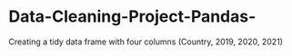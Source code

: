 # Data-Cleaning-Project-Pandas-
Creating a tidy data frame with four columns (Country, 2019, 2020, 2021) 
